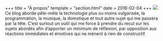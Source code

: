 +++
title = "À propos"
template = "section.html"
date = 2018-02-04
+++
<img class="alignleft"
src="https://secure.gravatar.com/avatar/7a2a3b9fd62972fa271deb3d0e31256c/?s=110&d=retro"/>Ce
blog aborde pêle-mêle la technologie plus ou moins vulgarisée, la programmation,
la musique, la domotique et tout autre sujet qui me passera par la tête. C’est
surtout un outil qui me force à prendre du recul sur les sujets abordés afin
d’apporter un minimum de réflexion, par opposition aux réactions immédiates et
émotives qui ne mènent à rien de constructif.
